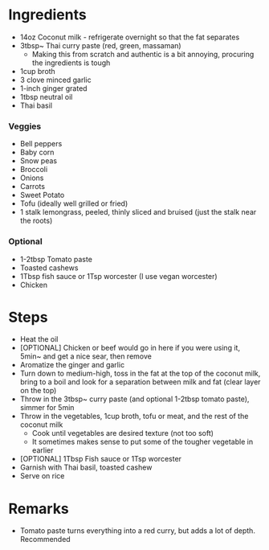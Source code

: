 # Ingredients
- 14oz Coconut milk - refrigerate overnight so that the fat separates
- 3tbsp~ Thai curry paste (red, green, massaman)
    - Making this from scratch and authentic is a bit annoying, procuring the ingredients is tough
- 1cup broth
- 3 clove minced garlic
- 1-inch ginger grated
- 1tbsp neutral oil
- Thai basil

### Veggies
- Bell peppers
- Baby corn
- Snow peas
- Broccoli
- Onions
- Carrots
- Sweet Potato
- Tofu (ideally well grilled or fried)
- 1 stalk lemongrass, peeled, thinly sliced and bruised (just the stalk near the roots)


### Optional
- 1-2tbsp Tomato paste
- Toasted cashews
- 1Tbsp fish sauce or 1Tsp worcester (I use vegan worcester)
- Chicken

# Steps
- Heat the oil
- [OPTIONAL] Chicken or beef would go in here if you were using it, 5min~ and get a nice sear, then remove
- Aromatize the ginger and garlic
- Turn down to medium-high, toss in the fat at the top of the coconut milk, bring to a boil and look for a separation between milk and fat (clear layer on the top)
- Throw in the 3tbsp~ curry paste (and optional 1-2tbsp tomato paste), simmer for 5min
- Throw in the vegetables, 1cup broth, tofu or meat, and the rest of the coconut milk
    - Cook until vegetables are desired texture (not too soft)
    - It sometimes makes sense to put some of the tougher vegetable in earlier
- [OPTIONAL] 1Tbsp Fish sauce or 1Tsp worcester
- Garnish with Thai basil, toasted cashew
- Serve on rice

# Remarks
- Tomato paste turns everything into a red curry, but adds a lot of depth. Recommended

